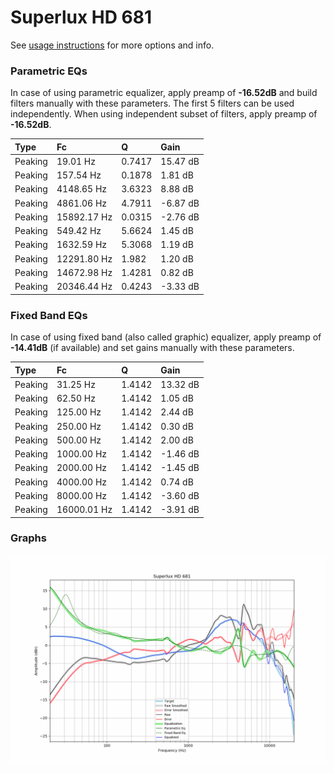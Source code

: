 # Superlux HD 681
See [usage instructions](https://github.com/jaakkopasanen/AutoEq#usage) for more options and info.

### Parametric EQs
In case of using parametric equalizer, apply preamp of **-16.52dB** and build filters manually
with these parameters. The first 5 filters can be used independently.
When using independent subset of filters, apply preamp of **-16.52dB**.

| Type    | Fc          |      Q | Gain     |
|:--------|:------------|:-------|:---------|
| Peaking | 19.01 Hz    | 0.7417 | 15.47 dB |
| Peaking | 157.54 Hz   | 0.1878 | 1.81 dB  |
| Peaking | 4148.65 Hz  | 3.6323 | 8.88 dB  |
| Peaking | 4861.06 Hz  | 4.7911 | -6.87 dB |
| Peaking | 15892.17 Hz | 0.0315 | -2.76 dB |
| Peaking | 549.42 Hz   | 5.6624 | 1.45 dB  |
| Peaking | 1632.59 Hz  | 5.3068 | 1.19 dB  |
| Peaking | 12291.80 Hz | 1.982  | 1.20 dB  |
| Peaking | 14672.98 Hz | 1.4281 | 0.82 dB  |
| Peaking | 20346.44 Hz | 0.4243 | -3.33 dB |

### Fixed Band EQs
In case of using fixed band (also called graphic) equalizer, apply preamp of **-14.41dB**
(if available) and set gains manually with these parameters.

| Type    | Fc          |      Q | Gain     |
|:--------|:------------|:-------|:---------|
| Peaking | 31.25 Hz    | 1.4142 | 13.32 dB |
| Peaking | 62.50 Hz    | 1.4142 | 1.05 dB  |
| Peaking | 125.00 Hz   | 1.4142 | 2.44 dB  |
| Peaking | 250.00 Hz   | 1.4142 | 0.30 dB  |
| Peaking | 500.00 Hz   | 1.4142 | 2.00 dB  |
| Peaking | 1000.00 Hz  | 1.4142 | -1.46 dB |
| Peaking | 2000.00 Hz  | 1.4142 | -1.45 dB |
| Peaking | 4000.00 Hz  | 1.4142 | 0.74 dB  |
| Peaking | 8000.00 Hz  | 1.4142 | -3.60 dB |
| Peaking | 16000.01 Hz | 1.4142 | -3.91 dB |

### Graphs
![](./Superlux%20HD%20681.png)